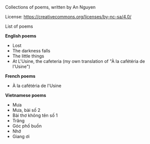 Collections of poems, written by An Nguyen

License:
https://creativecommons.org/licenses/by-nc-sa/4.0/

List of poems

**English poems**
- Lost
- The darkness falls
- The little things
- At L'Usine, the cafeteria (my own translation of "À la cafétéria de l'Usine")

**French poems**
- À la cafétéria de l'Usine

**Vietnamese poems**
- Mưa 
- Mưa, bài số 2 
- Bài thơ không tên số 1
- Trăng
- Góc phố buồn
- Nhớ
- Giang ơi
